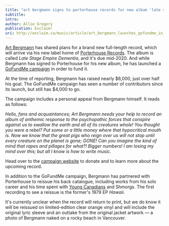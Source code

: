 ```yaml
---
title: "art bergmann signs to porterhouse records for new album 'late stage empire dementia'"
subtitle:
intro:
author: Allie Gregory
publication: Exclaim!
uri: http://exclaim.ca/music/article/art_bergmann_launches_gofundme_in_support_of_new_record_late_stage_empire_dementia
---
```

[Art Bergmann](http://exclaim.ca/artists/art_bergmann) has shared plans for a brand new full-length record, which will arrive via his new label home of [Porterhouse Records](http://porterhouserecords.com/). The album is called *Late Stage Empire Dementia*, and it's due mid-2020. And while Bergmann has signed to Porterhouse for his new album, he has launched a [GoFundMe campaign](http://www.gofundme.com/f/art-bergmann-late-stage-empire-dementia) in order to fund it.
<!--more-->
At the time of reporting, Bergmann has raised nearly $6,000, just over half his goal. The GoFundMe campaign has seen a number of contributors since its launch, but still has $4,000 to go.

The campaign includes a personal appeal from Bergmann himself. It reads as follows:

*Hello, fans and acquaintances; Art Bergmann needs your help to record an album of anthemic response to the psychopathic forces that conspire against us to swallow the earth and all of its creatures whole! You thought you were a rebel? Put some or a little money where that hypocritical mouth is. Now we know that the great pigs who reign over us will not stop until every creature on the planet is gone; GONE! Can you imagine the kind of mind that rapes and pillages for what?! Bigger numbers! I am losing my mind over this; but all I know is how to write music.*

Head over to the [campaign website](http://www.gofundme.com/f/art-bergmann-late-stage-empire-dementia) to donate and to learn more about the upcoming record.

In addition to the GoFundMe campaign, Bergmann has partnered with Porterhouse to reissue his back catalogue, including works from his solo career and his time spent with [Young Canadians](http://exclaim.ca/artists/young_canadians) and Shmorgs. The first recording to see a reissue is the former's 1979 EP *Hawaii*.

It's currently unclear when the record will return to print, but we do know it will be reissued on limited-edition clear orange vinyl and will include the original lyric sleeve and an outtake from the original jacket artwork — a photo of Bergmann naked on a rocky beach in Vancouver.
